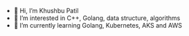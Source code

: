 - 👋 Hi, I’m Khushbu Patil
- 👀 I’m interested in C++, Golang, data structure, algorithms
- 🌱 I’m currently learning Golang, Kubernetes, AKS and AWS



<!---
khushbupatil17/khushbupatil17 is a ✨ special ✨ repository because its `README.md` (this file) appears on your GitHub profile.
You can click the Preview link to take a look at your changes.
--->
